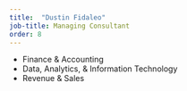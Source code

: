 ```yaml
---
title:  "Dustin Fidaleo"
job-title: Managing Consultant
order: 8
---
```

- Finance & Accounting
- Data, Analytics, & Information Technology
- Revenue & Sales
